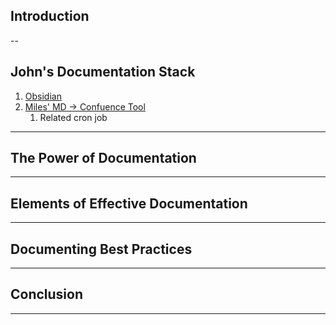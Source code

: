 ## Introduction

--
## John's Documentation Stack
1. [Obsidian](https://help.obsidian.md/Getting+started/Download+and+install+Obsidian#:~:text=Install%20Obsidian%20using%20Snap,you%20downloaded%20the%20installation%20file.&text=Open%20Obsidian%20the%20same%20way%20you%20would%20open%20any%20other%20application.,-Install%20Obsidian%20using)
2. [Miles' MD -> Confuence Tool](https://github.com/justmiles/go-markdown2confluence)
	1. Related cron job
---
## The Power of Documentation

---

## Elements of Effective Documentation

---
## Documenting Best Practices
---
## Conclusion
---

